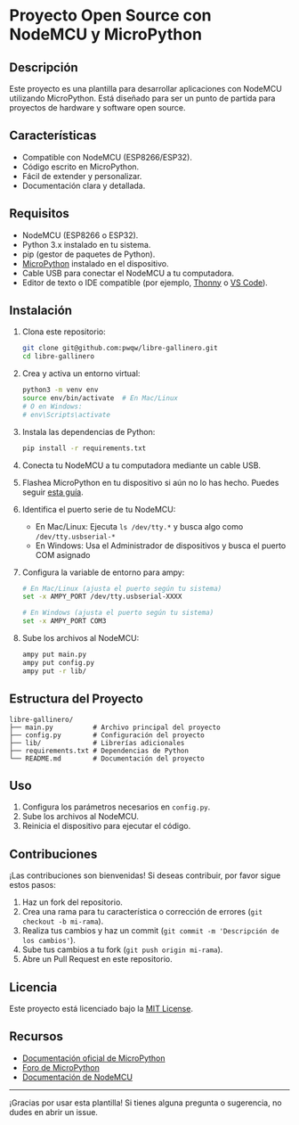 # Proyecto Open Source con NodeMCU y MicroPython

## Descripción
Este proyecto es una plantilla para desarrollar aplicaciones con NodeMCU utilizando MicroPython. Está diseñado para ser un punto de partida para proyectos de hardware y software open source.

## Características
- Compatible con NodeMCU (ESP8266/ESP32).
- Código escrito en MicroPython.
- Fácil de extender y personalizar.
- Documentación clara y detallada.

## Requisitos
- NodeMCU (ESP8266 o ESP32).
- Python 3.x instalado en tu sistema.
- pip (gestor de paquetes de Python).
- [MicroPython](https://micropython.org/) instalado en el dispositivo.
- Cable USB para conectar el NodeMCU a tu computadora.
- Editor de texto o IDE compatible (por ejemplo, [Thonny](https://thonny.org/) o [VS Code](https://code.visualstudio.com/)).

## Instalación
1. Clona este repositorio:
   ```bash
   git clone git@github.com:pwqw/libre-gallinero.git
   cd libre-gallinero
   ```
2. Crea y activa un entorno virtual:
   ```bash
   python3 -m venv env
   source env/bin/activate  # En Mac/Linux
   # O en Windows:
   # env\Scripts\activate
   ```
3. Instala las dependencias de Python:
   ```bash
   pip install -r requirements.txt
   ```
4. Conecta tu NodeMCU a tu computadora mediante un cable USB.
5. Flashea MicroPython en tu dispositivo si aún no lo has hecho. Puedes seguir [esta guía](https://docs.micropython.org/en/latest/esp8266/tutorial/intro.html).
6. Identifica el puerto serie de tu NodeMCU:
   - En Mac/Linux: Ejecuta `ls /dev/tty.*` y busca algo como `/dev/tty.usbserial-*`
   - En Windows: Usa el Administrador de dispositivos y busca el puerto COM asignado

7. Configura la variable de entorno para ampy:
   ```bash
   # En Mac/Linux (ajusta el puerto según tu sistema)
   set -x AMPY_PORT /dev/tty.usbserial-XXXX

   # En Windows (ajusta el puerto según tu sistema)
   set -x AMPY_PORT COM3
   ```

8. Sube los archivos al NodeMCU:
   ```bash
   ampy put main.py
   ampy put config.py
   ampy put -r lib/
   ```

## Estructura del Proyecto
```
libre-gallinero/
├── main.py          # Archivo principal del proyecto
├── config.py        # Configuración del proyecto
├── lib/             # Librerías adicionales
├── requirements.txt # Dependencias de Python
└── README.md        # Documentación del proyecto
```

## Uso
1. Configura los parámetros necesarios en `config.py`.
2. Sube los archivos al NodeMCU.
3. Reinicia el dispositivo para ejecutar el código.

## Contribuciones
¡Las contribuciones son bienvenidas! Si deseas contribuir, por favor sigue estos pasos:
1. Haz un fork del repositorio.
2. Crea una rama para tu característica o corrección de errores (`git checkout -b mi-rama`).
3. Realiza tus cambios y haz un commit (`git commit -m 'Descripción de los cambios'`).
4. Sube tus cambios a tu fork (`git push origin mi-rama`).
5. Abre un Pull Request en este repositorio.

## Licencia
Este proyecto está licenciado bajo la [MIT License](LICENSE).

## Recursos
- [Documentación oficial de MicroPython](https://docs.micropython.org/)
- [Foro de MicroPython](https://forum.micropython.org/)
- [Documentación de NodeMCU](https://nodemcu.readthedocs.io/)

---

¡Gracias por usar esta plantilla! Si tienes alguna pregunta o sugerencia, no dudes en abrir un issue.
